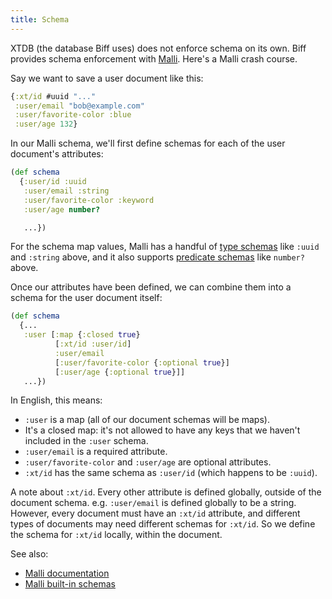 ```yaml
---
title: Schema
---
```


XTDB (the database Biff uses) does not enforce schema on its own. Biff provides schema enforcement
with [Malli](https://github.com/metosin/malli). Here's a Malli crash course.

Say we want to save a user document like this:

```clojure
{:xt/id #uuid "..."
 :user/email "bob@example.com"
 :user/favorite-color :blue
 :user/age 132}
```

In our Malli schema, we'll first define schemas for each of the user document's attributes:

```clojure
(def schema
  {:user/id :uuid
   :user/email :string
   :user/favorite-color :keyword
   :user/age number?

   ...})
```

For the schema map values, Malli has a handful of
[type schemas](https://github.com/metosin/malli#mallicoretype-schemas) like `:uuid`
and `:string` above, and it also supports
[predicate schemas](https://github.com/metosin/malli#mallicorepredicate-schemas) like
`number?` above.

Once our attributes have been defined, we can combine them into a schema for
the user document itself:

```clojure
(def schema
  {...
   :user [:map {:closed true}
          [:xt/id :user/id]
          :user/email
          [:user/favorite-color {:optional true}]
          [:user/age {:optional true}]]
   ...})
```

In English, this means:

 - `:user` is a map (all of our document schemas will be maps).
 - It's a closed map: it's not allowed to have any keys that we haven't
   included in the `:user` schema.
 - `:user/email` is a required attribute.
 - `:user/favorite-color` and `:user/age` are optional attributes.
 - `:xt/id` has the same schema as `:user/id` (which happens to be `:uuid`).

A note about `:xt/id`. Every other attribute is defined globally, outside of
the document schema. e.g. `:user/email` is defined globally to be a string.
However, every document must have an `:xt/id` attribute, and different types of
documents may need different schemas for `:xt/id`. So we define the schema for
`:xt/id` locally, within the document.

See also:

 - [Malli documentation](https://github.com/metosin/malli)
 - [Malli built-in schemas](https://github.com/metosin/malli#built-in-schemas)
